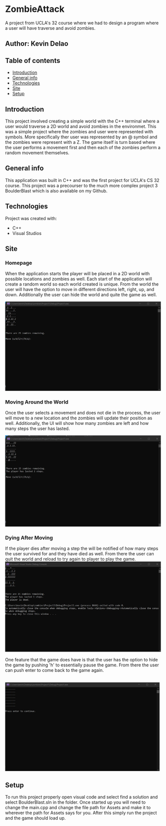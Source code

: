 # ZombieAttack
A project from UCLA's 32 course where we had to design a program where a user will have traverse and avoid zombies.
## Author: Kevin Delao



## Table of contents

* [Introduction](#intro)
* [General info](#general-info)
* [Technologies](#technologies)
* [Site](#site)
* [Setup](#setup)

## Introduction
This project involved creating a simple world with the C++ terminal where a user would traverse a 2D world and avoid zombies in the environmet. This was a simple project where the zombies and user 
were represented with symbols. More specifically ther user was represented by an @ symbol and the zombies were represent with a Z. The game itself is turn based where the user performs a movement first and
then each of the zombies perform a random movement themselves.

## General info
This application was built in C++ and was the first project for UCLA's CS 32 course. This project was a precourser to the much more complex project 3 BoulderBlast which is also available on my Github.
	
## Technologies
Project was created with:
* C++
* Visual Studios

## Site

### Homepage
When the application starts the player will be placed in a 2D world with possible locations and zombies as well. Each start of the application will create a random world so each world created is unique.
From the world the user will have the option to move in different directions left, right, up, and down. Additionally the user can hide the world and quite the game as well.

<img src="images/start_world.jpg" width="600"/>

### Moving Around the World
Once the user selects a movement and does not die in the process, the user will move to a new location and the zombies will update their position as well. Additionally, the UI will show how many zombies
are left and how many steps the user has lasted.
 <br>

<img src="images/moving_steps.jpg" width="600"/>
 
### Dying After Moving
If the player dies after moving a step the will be notified of how many steps the user survived for and they have died as well. From there the user can quit the world and reload to try again to player
to play the game.
<br>
 <img src="images/dying_after_step.jpg" width="600"/>
 
One feature that the game does have is that the user has the option to hide the game by pushing 'h' to essentially pause the game. From there the user can push enter to come back to the game again.

 <br>
 <img src="images/pushing_h.jpg" width="500"/>



## Setup
To run this project properly open visual code and select find a solution and select BoulderBlast.sln in the folder. Once started up you will need to change the main.cpp and change the file path for Assets
and make it to wherever the path for Assets says for you. After this simply run the project and the game should load up.

